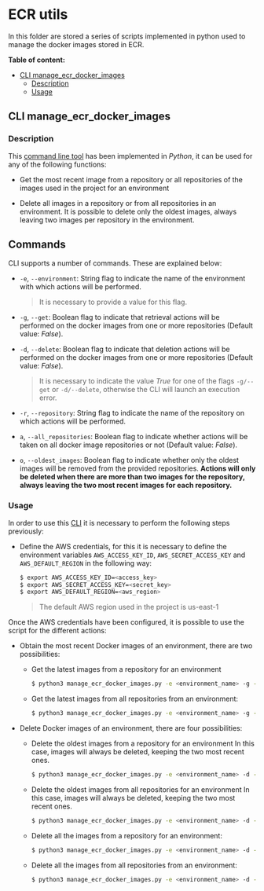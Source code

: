 # ECR utils

In this folder are stored a series of scripts implemented in python used to manage the docker images stored in ECR.

**Table of content:**

- [CLI manage_ecr_docker_images](#CLI-manage_ecr_docker_images)
  - [Description](#description)
  - [Usage](#usage)

## CLI manage_ecr_docker_images

### Description

This [command line tool](./manage_ecr_docker_images.py) has been implemented in *Python*, it can be used for any of the following functions:

- Get the most recent image from a repository or all repositories of the images used in the project for an environment

- Delete all images in a repository or from all repositories in an environment. It is possible to delete only the oldest images, always leaving two images per repository in the environment.

## Commands

CLI supports a number of commands. These are explained below:

- `-e`, `--environment`: String flag to indicate the name of the environment with which actions will be performed.
  >It is necessary to provide a value for this flag.

- `-g`, `--get`: Boolean flag to indicate that retrieval actions will be performed on the docker images from one or more repositories (Default value: *False*).

- `-d`, `--delete`: Boolean flag to indicate that deletion actions will be performed on the docker images from one or more repositories (Default value: *False*).

  > It is necessary to indicate the value *True* for one of the flags `-g/--get` or `-d/--delete`, otherwise the CLI will launch an execution error.

- `-r`, `--repository`: String flag to indicate the name of the repository on which actions will be performed.

- `a`, `--all_repositories`: Boolean flag to indicate whether actions will be taken on all docker image repositories or not (Default value: *False*).

- `o`, `--oldest_images`: Boolean flag to indicate whether only the oldest images will be removed from the provided repositories. **Actions will only be deleted when there are more than two images for the repository, always leaving the two most recent images for each repository.** 

### Usage

In order to use this [CLI](./manage_ecr_docker_images.py) it is necessary to perform the following steps previously:

- Define the AWS credentials, for this it is necessary to define the environment variables `AWS_ACCESS_KEY_ID`, `AWS_SECRET_ACCESS_KEY` and `AWS_DEFAULT_REGION` in the following way:

    ```sh
    $ export AWS_ACCESS_KEY_ID=<access_key>
    $ export AWS_SECRET_ACCESS_KEY=<secret_key>
    $ export AWS_DEFAULT_REGION=<aws_region>
    ```

    > The default AWS region used in the project is us-east-1

Once the AWS credentials have been configured, it is possible to use the script for the different actions:

- Obtain the most recent Docker images of an environment, there are two possibilities:
   - Get the latest images from a repository for an environment
     ```sh
     $ python3 manage_ecr_docker_images.py -e <environment_name> -g -r <docker_repository_name>
     ```

   - Get the latest images from all repositories from an environment:
     ```sh
     $ python3 manage_ecr_docker_images.py -e <environment_name> -g -a
     ```

- Delete Docker images of an environment, there are four possibilities:

  - Delete the oldest images from a repository for an environment In this case, images will always be deleted, keeping the two most recent ones.
    ```sh
    $ python3 manage_ecr_docker_images.py -e <environment_name> -d -o -r <docker_repository_name>
    ```

  - Delete the oldest images from all repositories for an environment In this case, images will always be deleted, keeping the two most recent ones.
    ```sh
    $ python3 manage_ecr_docker_images.py -e <environment_name> -d -o -a
    ```

  - Delete all the images from a repository for an environment:
    ```sh
    $ python3 manage_ecr_docker_images.py -e <environment_name> -d -r <docker_repository_name>
    ```

  - Delete all the images from all repositories from an environment:
    ```sh
    $ python3 manage_ecr_docker_images.py -e <environment_name> -d -a
    ```